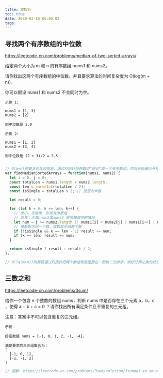 ```yaml
---
title: 双指针
toc: true
date: 2020-03-18 00:00:02
tags:
---
```



## 寻找两个有序数组的中位数
https://leetcode-cn.com/problems/median-of-two-sorted-arrays/

给定两个大小为 m 和 n 的有序数组 nums1 和 nums2。

请你找出这两个有序数组的中位数，并且要求算法的时间复杂度为 O(log(m + n))。

你可以假设 nums1 和 nums2 不会同时为空。

```
示例 1:

nums1 = [1, 3]
nums2 = [2]

则中位数是 2.0
```
```
示例 2:

nums1 = [1, 2]
nums2 = [3, 4]

则中位数是 (2 + 3)/2 = 2.5
```

```js

// O(m+n)的算法会比较简单，通过双指针将两数组“拼合”成一个有序数组，然后开始遍历寻找排在(nums1.length + nums2.length) / 2 的数即可
var findMedianSortedArrays = function(nums1, nums2) {
  let i = 0, j = 0;
  const totalLen = nums1.length + nums2.length;
  const len = parseInt(totalLen / 2);
  const isSingle = totalLen % 2; // 是否为单数

  let result = 0;

  for (let k = 0; k <= len; k++) {
    // 谁小，先取谁，形成有序数组
    // 边界：注意nums1或nums2 提前被取完的情况
    let num = j >= nums2.length || nums1[i] < nums2[j] ? nums1[i++] : nums2[j++];
    // 单数取中间一个数，双数取中间两个数
    if (!isSingle && k == len - 1) result += num;
    if (k == len) result += num;
  }

  return isSingle ? result : result / 2;
};

// O(lg(m+n))则需要通过双指针把两个数组假装连接在一起做二分排序，做好分界之类的处理；当然题解里还有更优的遍历方法，而不是给整个数组做完二分排序，也不会影响原数组。
```



## 三数之和
https://leetcode-cn.com/problems/3sum/

给你一个包含 n 个整数的数组 nums，判断 nums 中是否存在三个元素 a，b，c ，使得 a + b + c = 0 ？请你找出所有满足条件且不重复的三元组。

注意：答案中不可以包含重复的三元组。

 
```
示例：

给定数组 nums = [-1, 0, 1, 2, -1, -4]，

满足要求的三元组集合为：
[
  [-1, 0, 1],
  [-1, -1, 2]
]
```

```js
// 题解: https://leetcode-cn.com/problems/3sum/solution/3sumpai-xu-shuang-zhi-zhen-yi-dong-by-jyd/
```

